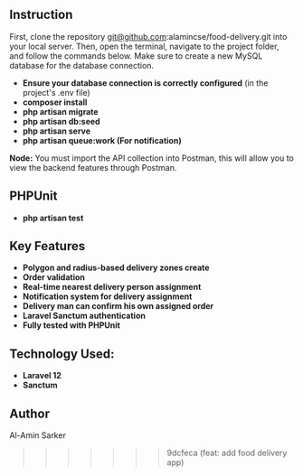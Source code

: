 ## Instruction
First, clone the repository git@github.com:alamincse/food-delivery.git into your local server. Then, open the terminal, navigate to the project folder, and follow the commands below. Make sure to create a new MySQL database for the database connection.

- **Ensure your database connection is correctly configured** (in the project's .env file)
- **composer install**
- **php artisan migrate**
- **php artisan db:seed**
- **php artisan serve**
- **php artisan queue:work (For notification)**

**Node:** You must import the API collection into Postman, this will allow you to view the backend features through Postman.

## PHPUnit

- **php artisan test** 


## Key Features

- **Polygon and radius-based delivery zones create**
- **Order validation**
- **Real-time nearest delivery person assignment**
- **Notification system for delivery assignment**
- **Delivery man can confirm his own assigned order**
- **Laravel Sanctum authentication**
- **Fully tested with PHPUnit**

## Technology Used:
- **Laravel 12**
- **Sanctum**

## Author

Al-Amin Sarker
>>>>>>> 9dcfeca (feat: add food delivery app)
